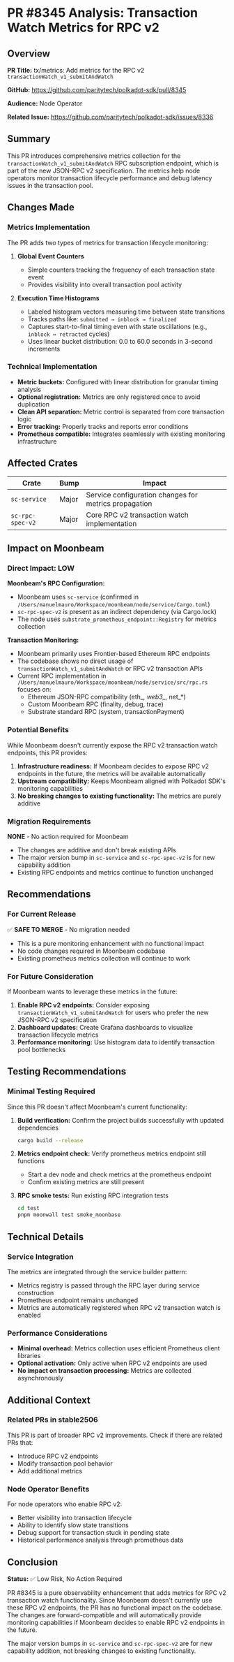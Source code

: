 # PR #8345 Analysis: Transaction Watch Metrics for RPC v2

## Overview

**PR Title:** tx/metrics: Add metrics for the RPC v2 `transactionWatch_v1_submitAndWatch`

**GitHub:** https://github.com/paritytech/polkadot-sdk/pull/8345

**Audience:** Node Operator

**Related Issue:** https://github.com/paritytech/polkadot-sdk/issues/8336

## Summary

This PR introduces comprehensive metrics collection for the `transactionWatch_v1_submitAndWatch` RPC subscription endpoint, which is part of the new JSON-RPC v2 specification. The metrics help node operators monitor transaction lifecycle performance and debug latency issues in the transaction pool.

## Changes Made

### Metrics Implementation

The PR adds two types of metrics for transaction lifecycle monitoring:

1. **Global Event Counters**
   - Simple counters tracking the frequency of each transaction state event
   - Provides visibility into overall transaction pool activity

2. **Execution Time Histograms**
   - Labeled histogram vectors measuring time between state transitions
   - Tracks paths like: `submitted → inblock → finalized`
   - Captures start-to-final timing even with state oscillations (e.g., `inblock ↔ retracted` cycles)
   - Uses linear bucket distribution: 0.0 to 60.0 seconds in 3-second increments

### Technical Implementation

- **Metric buckets:** Configured with linear distribution for granular timing analysis
- **Optional registration:** Metrics are only registered once to avoid duplication
- **Clean API separation:** Metric control is separated from core transaction logic
- **Error tracking:** Properly tracks and reports error conditions
- **Prometheus compatible:** Integrates seamlessly with existing monitoring infrastructure

## Affected Crates

| Crate | Bump | Impact |
|-------|------|---------|
| `sc-service` | Major | Service configuration changes for metrics propagation |
| `sc-rpc-spec-v2` | Major | Core RPC v2 transaction watch implementation |

## Impact on Moonbeam

### Direct Impact: LOW

**Moonbeam's RPC Configuration:**
- Moonbeam uses `sc-service` (confirmed in `/Users/manuelmauro/Workspace/moonbeam/node/service/Cargo.toml`)
- `sc-rpc-spec-v2` is present as an indirect dependency (via Cargo.lock)
- The node uses `substrate_prometheus_endpoint::Registry` for metrics collection

**Transaction Monitoring:**
- Moonbeam primarily uses Frontier-based Ethereum RPC endpoints
- The codebase shows no direct usage of `transactionWatch_v1_submitAndWatch` or RPC v2 transaction APIs
- Current RPC implementation in `/Users/manuelmauro/Workspace/moonbeam/node/service/src/rpc.rs` focuses on:
  - Ethereum JSON-RPC compatibility (eth_*, web3_*, net_*)
  - Custom Moonbeam RPC (finality, debug, trace)
  - Substrate standard RPC (system, transactionPayment)

### Potential Benefits

While Moonbeam doesn't currently expose the RPC v2 transaction watch endpoints, this PR provides:

1. **Infrastructure readiness:** If Moonbeam decides to expose RPC v2 endpoints in the future, the metrics will be available automatically
2. **Upstream compatibility:** Keeps Moonbeam aligned with Polkadot SDK's monitoring capabilities
3. **No breaking changes to existing functionality:** The metrics are purely additive

### Migration Requirements

**NONE** - No action required for Moonbeam

- The changes are additive and don't break existing APIs
- The major version bump in `sc-service` and `sc-rpc-spec-v2` is for new capability addition
- Existing RPC endpoints and metrics continue to function unchanged

## Recommendations

### For Current Release

✅ **SAFE TO MERGE** - No migration needed

- This is a pure monitoring enhancement with no functional impact
- No code changes required in Moonbeam codebase
- Existing prometheus metrics collection will continue to work

### For Future Consideration

If Moonbeam wants to leverage these metrics in the future:

1. **Enable RPC v2 endpoints:** Consider exposing `transactionWatch_v1_submitAndWatch` for users who prefer the new JSON-RPC v2 specification
2. **Dashboard updates:** Create Grafana dashboards to visualize transaction lifecycle metrics
3. **Performance monitoring:** Use histogram data to identify transaction pool bottlenecks

## Testing Recommendations

### Minimal Testing Required

Since this PR doesn't affect Moonbeam's current functionality:

1. **Build verification:** Confirm the project builds successfully with updated dependencies
   ```bash
   cargo build --release
   ```

2. **Metrics endpoint check:** Verify prometheus metrics endpoint still functions
   - Start a dev node and check metrics at the prometheus endpoint
   - Confirm existing metrics are still present

3. **RPC smoke tests:** Run existing RPC integration tests
   ```bash
   cd test
   pnpm moonwall test smoke_moonbase
   ```

## Technical Details

### Service Integration

The metrics are integrated through the service builder pattern:
- Metrics registry is passed through the RPC layer during service construction
- Prometheus endpoint remains unchanged
- Metrics are automatically registered when RPC v2 transaction watch is enabled

### Performance Considerations

- **Minimal overhead:** Metrics collection uses efficient Prometheus client libraries
- **Optional activation:** Only active when RPC v2 endpoints are used
- **No impact on transaction processing:** Metrics are collected asynchronously

## Additional Context

### Related PRs in stable2506

This PR is part of broader RPC v2 improvements. Check if there are related PRs that:
- Introduce RPC v2 endpoints
- Modify transaction pool behavior
- Add additional metrics

### Node Operator Benefits

For node operators who enable RPC v2:
- Better visibility into transaction lifecycle
- Ability to identify slow state transitions
- Debug support for transaction stuck in pending state
- Historical performance analysis through prometheus data

## Conclusion

**Status:** ✅ Low Risk, No Action Required

PR #8345 is a pure observability enhancement that adds metrics for RPC v2 transaction watch functionality. Since Moonbeam doesn't currently use these RPC v2 endpoints, the PR has no functional impact on the codebase. The changes are forward-compatible and will automatically provide monitoring capabilities if Moonbeam decides to enable RPC v2 endpoints in the future.

The major version bumps in `sc-service` and `sc-rpc-spec-v2` are for new capability addition, not breaking changes to existing functionality.
